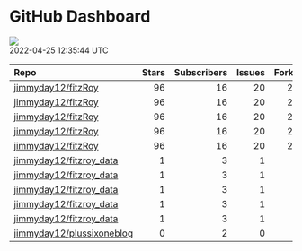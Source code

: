 GitHub Dashboard
================

![](https://github.com/jimmyday12/status/workflows/Render%20Status/badge.svg)  
2022-04-25 12:35:44 UTC

| Repo                                                                      | Stars | Subscribers | Issues | Forks | Status                                                                                                                                                                                | Commit                                                                                                                                                                               |
| :------------------------------------------------------------------------ | ----: | ----------: | -----: | ----: | :------------------------------------------------------------------------------------------------------------------------------------------------------------------------------------ | :----------------------------------------------------------------------------------------------------------------------------------------------------------------------------------- |
| [jimmyday12/fitzRoy](https://github.com/jimmyday12/fitzRoy)               |    96 |          16 |     20 |    23 | [![](https://github.com/jimmyday12/fitzRoy/workflows/R-CMD-check/badge.svg)](https://github.com/jimmyday12/fitzRoy/actions/runs/2190149552)                                           | <a href="https://github.com/jimmyday12/fitzRoy/commit/745887e8ee356c4d0b5b02a94386c5f8102c3ba8" title="updating github action for R checks">745887</a>                               |
| [jimmyday12/fitzRoy](https://github.com/jimmyday12/fitzRoy)               |    96 |          16 |     20 |    23 | [![](https://github.com/jimmyday12/fitzRoy/workflows/pkgdown/badge.svg)](https://github.com/jimmyday12/fitzRoy/actions/runs/2014075886)                                               | <a href="https://github.com/jimmyday12/fitzRoy/commit/745887e8ee356c4d0b5b02a94386c5f8102c3ba8" title="updating github action for R checks">745887</a>                               |
| [jimmyday12/fitzRoy](https://github.com/jimmyday12/fitzRoy)               |    96 |          16 |     20 |    23 | [![](https://github.com/jimmyday12/fitzRoy/workflows/Commands/badge.svg)](https://github.com/jimmyday12/fitzRoy/actions/runs/1870131980)                                              | <a href="https://github.com/jimmyday12/fitzRoy/commit/bd138244098b2528ecdc7802a5871a53c5b76bf2" title="updating roxygen return values to try fix pkgdown error">bd1382</a>           |
| [jimmyday12/fitzRoy](https://github.com/jimmyday12/fitzRoy)               |    96 |          16 |     20 |    23 | [![](https://github.com/jimmyday12/fitzRoy/workflows/Render%20README/badge.svg)](https://github.com/jimmyday12/fitzRoy/actions/runs/2014075891)                                       | <a href="https://github.com/jimmyday12/fitzRoy/commit/745887e8ee356c4d0b5b02a94386c5f8102c3ba8" title="updating github action for R checks">745887</a>                               |
| [jimmyday12/fitzRoy](https://github.com/jimmyday12/fitzRoy)               |    96 |          16 |     20 |    23 | [![](https://github.com/jimmyday12/fitzRoy/workflows/pages-build-deployment/badge.svg)](https://github.com/jimmyday12/fitzRoy/actions/runs/2014090683)                                | <a href="https://github.com/jimmyday12/fitzRoy/commit/57ae6e10760cc44acf13fe1a087bf69c06e71dd7" title="Built site for fitzRoy: 1.1.0.9000@745887e">57ae6e</a>                        |
| [jimmyday12/fitzroy\_data](https://github.com/jimmyday12/fitzroy_data)    |     1 |           3 |      1 |     0 | [![](https://github.com/jimmyday12/fitzroy_data/workflows/update%20data/badge.svg)](https://github.com/jimmyday12/fitzroy_data/actions/runs/30566608)                                 | <a href="https://github.com/jimmyday12/fitzroy_data/commit/513395df69da59ea026a522360ebf3542ef535b3" title="Merge branch 'master' of github.com:jimmyday12/fitzroy_data">513395</a>  |
| [jimmyday12/fitzroy\_data](https://github.com/jimmyday12/fitzroy_data)    |     1 |           3 |      1 |     0 | [![](https://github.com/jimmyday12/fitzroy_data/workflows/test%20script/badge.svg)](https://github.com/jimmyday12/fitzroy_data/actions/runs/30568704)                                 | <a href="https://github.com/jimmyday12/fitzroy_data/commit/d1eab30fb9dc7c6b4901b562cf4f2e9006812e67" title="fixing install line">d1eab3</a>                                          |
| [jimmyday12/fitzroy\_data](https://github.com/jimmyday12/fitzroy_data)    |     1 |           3 |      1 |     0 | [![](https://github.com/jimmyday12/fitzroy_data/workflows/schedule%20script/badge.svg)](https://github.com/jimmyday12/fitzroy_data/actions/runs/30568431)                             | <a href="https://github.com/jimmyday12/fitzroy_data/commit/f4691ba1420dbbbece8520463bc737a41826f7b6" title="testing">f4691b</a>                                                      |
| [jimmyday12/fitzroy\_data](https://github.com/jimmyday12/fitzroy_data)    |     1 |           3 |      1 |     0 | [![](https://github.com/jimmyday12/fitzroy_data/workflows/testing%20that%20R%20script%20runs/badge.svg)](https://github.com/jimmyday12/fitzroy_data/actions/runs/30651218)            | <a href="https://github.com/jimmyday12/fitzroy_data/commit/c043fd96eb1477958dfbbdc5bb160d6b99c45e4d" title="Update test_schedule.yml">c043fd</a>                                     |
| [jimmyday12/fitzroy\_data](https://github.com/jimmyday12/fitzroy_data)    |     1 |           3 |      1 |     0 | [![](https://github.com/jimmyday12/fitzroy_data/workflows/get%20new%20data/badge.svg)](https://github.com/jimmyday12/fitzroy_data/actions/runs/2215716917)                            | <a href="https://github.com/jimmyday12/fitzroy_data/commit/c8664c8a363c7ba9f9d7fa1ea1006d36341e1318" title="updating weekly_data_process">c8664c</a>                                 |
| [jimmyday12/plussixoneblog](https://github.com/jimmyday12/plussixoneblog) |     0 |           2 |      0 |     1 | [![](https://github.com/jimmyday12/plussixoneblog/workflows/Get%20new%20data%20and%20rebuild%20site/badge.svg)](https://github.com/jimmyday12/plussixoneblog/actions/runs/2219757819) | <a href="https://github.com/jimmyday12/plussixoneblog/commit/679ff84aed0682cae95ca9638cb3419cfb8cf96e" title="Commit from GitHub Actions (Get new data and rebuild site)">679ff8</a> |
